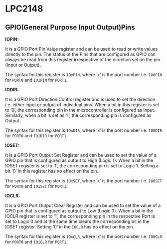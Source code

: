 # LPC2148

## GPIO(General Purpose Input Output)Pins

**IOPIN:**

It is a GPIO Port Pin Value register and can be used to read or write values directly to the pin. The status of the Pins that are configured as GPIO can always be read from this register irrespective of the direction set on the pin (Input or Output).

The syntax for this register is `IOxPIN`, where ‘x’ is the port number i.e. `IO0PIN` for `PORT0` and `IO1PIN` for `PORT1`.

**IODIR:**

It is a GPIO Port Direction Control register and is used to set the direction i.e. either input or output of individual pins. When a bit in this register is set to ‘0’, the corresponding pin in the microcontroller is configured as Input. Similarly, when a bit is set as ‘1’, the corresponding pin is configured as Output.

The syntax for this register is `IOxDIR`, where ‘x’ is the port number i.e. `IO0DIR` for `PORT0` and `IO1DIR` for `PORT1`.

**IOSET:**

It is a GPIO Port Output Set Register and can be used to set the value of a GPIO pin that is configured as output to High (Logic 1). When a bit in the IOSET register is set to ‘1’, the corresponding pin is set to Logic 1. Setting a bit ‘0’ in this register has no effect on the pin.

The syntax for this register is `IOxSET`, where ‘x’ is the port number i.e. `IO0SET` for `PORT0` and `IO1SET` for `PORT1`.

**IOCLR:**

It is a GPIO Port Output Clear Register and can be used to set the value of a GPIO pin that is configured as output to Low (Logic 0). When a bit in the IOCLR register is set to ‘1’, the corresponding pin in the respective Port is set to Logic 0 and at the same time clears the corresponding bit in the IOSET register. Setting ‘0’ in the `IOCLR` has no effect on the pin.

The syntax for this register is `IOxCLR`, where ‘x’ is the port number i.e. `IO0CLR` for `PORT0` and `IO1CLR` for `PORT1`.
